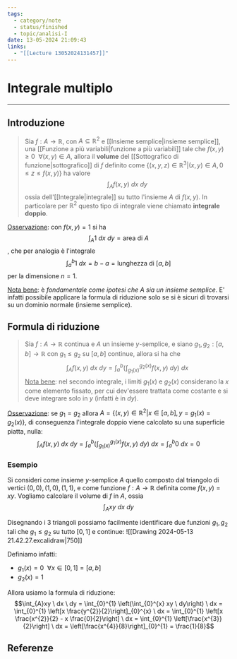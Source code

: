 ```yaml
---
tags:
  - category/note
  - status/finished
  - topic/analisi-I
date: 13-05-2024 21:09:43
links:
  - "[[Lecture 13052024131457]]"
---
```

# Integrale multiplo
---
## Introduzione
> Sia $f: A \to \mathbb{R}$, con $A \subseteq \mathbb{R}^{2}$ e [[Insieme semplice|insieme semplice]], una [[Funzione a più variabili|funzione a più variabili]] tale che $f(x, y) \geq 0 \ \ \forall (x, y) \in A$, allora il **volume** del [[Sottografico di funzione|sottografico]] di $f$ definito come $\{(x, y, z) \in \mathbb{R}^{3} | (x, y) \in A, 0 \leq z \leq f(x, y)\}$ ha valore
> $$\int_{A}f(x, y) \ dx\ dy$$
> ossia dell'[[Integrale|integrale]] su tutto l'insieme $A$ di $f(x, y)$.
> In particolare per $\mathbb{R}^{2}$ questo tipo di integrale viene chiamato **integrale doppio**.

<u>Osservazione</u>: con $f(x, y) = 1$ si ha $$\int_{A} 1 \ dx \ dy = \text{area di } A$$, che per analogia è l'integrale $$\int_{a}^{b} 1 \ dx = b - a = \text{lunghezza di } [a, b]$$ per la dimensione $n = 1$.

<u>Nota bene</u>: è _fondamentale come ipotesi che $A$ sia un insieme semplice_. E' infatti possibile applicare la formula di riduzione solo se si è sicuri di trovarsi su un dominio normale (insieme semplice).

## Formula di riduzione
> Sia $f: A \to \mathbb{R}$ continua e $A$ un insieme $y$-semplice, e siano $g_{1}, g_{2} : [a, b] \to \mathbb{R}$ con $g_{1} \leq g_{2}$ su $[a, b]$ continue, allora si ha che
> $$\int_{A}f(x, y) \ dx \ dy = \int_{a}^{b} \left(\int_{g_{1}(x)}^{g_{2}(x)} f(x, y) \ dy\right) \ dx$$
> <u>Nota bene</u>: nel secondo integrale, i limiti $g_{1}(x)$ e $g_{2}(x)$ considerano la $x$ come elemento fissato, per cui dev'essere trattata come costante e si deve integrare solo in $y$ (infatti è in $dy$).

<u>Osservazione</u>: se $g_{1} = g_{2}$ allora $A = \{(x, y) \in \mathbb{R}^{2} | x \in [a, b], y = g_{1}(x) = g_{2}(x)\}$, di conseguenza l'integrale doppio viene calcolato su una superficie piatta, nulla: $$\int_{A} f(x, y) \ dx \ dy = \int_{a}^{b} \left(\int_{g_{1}(x)}^{g_{1}(x)} f(x, y) \ dy\right) \ dx = \int_{a}^{b} 0 \ dx = 0$$

### Esempio
Si consideri come insieme $y$-semplice $A$ quello composto dal triangolo di vertici $(0, 0), (1, 0), (1, 1)$, e come funzione $f: A \to \mathbb{R}$ definita come $f(x, y) = xy$. Vogliamo calcolare il volume di $f$ in $A$, ossia
$$\int_{A}xy \ dx \ dy$$

Disegnando i 3 triangoli possiamo facilmente identificare due funzioni $g_{1}, g_{2}$ tali che $g_{1} \leq g_{2}$ su tutto $[0, 1]$ e continue:
![[Drawing 2024-05-13 21.42.27.excalidraw|750]]

Definiamo infatti:
- $g_{1}(x) = 0 \ \ \forall x \in [0, 1] = [a, b]$
- $g_{2}(x) = 1$

Allora usiamo la formula di riduzione:
$$\int_{A}xy \ dx \ dy = \int_{0}^{1} \left(\int_{0}^{x} xy \ dy\right) \ dx = \int_{0}^{1} \left[x \frac{y^{2}}{2}\right]_{0}^{x} \ dx = \int_{0}^{1} \left[x \frac{x^{2}}{2} - x \frac{0}{2}\right] \ dx = \int_{0}^{1} \left[\frac{x^{3}}{2}\right] \ dx = \left[\frac{x^{4}}{8}\right]_{0}^{1} = \frac{1}{8}$$

## Referenze